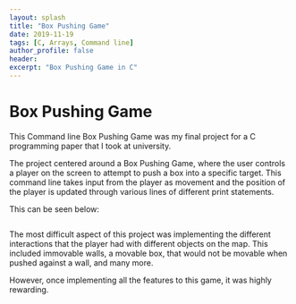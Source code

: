 ```yaml
---
layout: splash
title: "Box Pushing Game"
date: 2019-11-19
tags: [C, Arrays, Command line]
author_profile: false
header:
excerpt: "Box Pushing Game in C"
---
```

# Box Pushing Game

This Command line Box Pushing Game was my final project for a C programming paper that
I took at university.

The project centered around a Box Pushing Game, where the user controls a player
on the screen to attempt to push a box into a specific target. This command line
takes input from the player as movement and the position of the player is updated through various
lines of different print statements.

This can be seen below:

<img src="{{ site.url }}{{ site.baseurl }}/images/C/C1.JPG" alt="">


The most difficult aspect of this project was implementing the different interactions
that the player had with different objects on the map. This included immovable walls,
a movable box, that would not be movable when pushed against a wall, and many more.

However, once implementing all the features to this game, it was highly rewarding.

<img src="{{ site.url }}{{ site.baseurl }}/images/C/C2.JPG" alt="">
